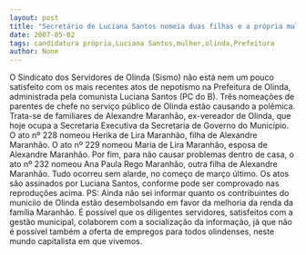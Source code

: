```yaml
---
layout: post
title: "Secretário de Luciana Santos nomeia duas filhas e a própria mulher na prefeitura de Olinda"
date: 2007-05-02
tags: candidatura própria,Luciana Santos,mulher,olinda,Prefeitura
author: None
---
```

O Sindicato dos Servidores de Olinda (Sismo) não está nem um pouco satisfeito com os mais recentes atos de nepotismo na Prefeitura de Olinda, administrada pela comunista Luciana Santos (PC do B).
Três nomeações de parentes de chefe no serviço público de Olinda estão causando a polêmica.
Trata-se de familiares de Alexandre Maranhão, ex-vereador de Olinda, que hoje ocupa a Secretaria Executiva da Secretaria de Governo do Município. 
O ato nº 228 nomeou Herika de Lira Maranhão, filha de Alexandre Maranhão. 
O ato nº 229 nomeou Maria de Lira Maranhão, esposa de Alexandre Maranhão. 
Por fim, para não causar problemas dentro de casa, o ato nº 232 nomeou Ana Paula Rego Maranhão, outra filha de Alexandre Maranhão. 
Tudo ocorreu sem alarde, no começo de março último.
Os atos são assinados por Luciana Santos, conforme pode ser comprovado nas reproduções acima.
PS: Ainda não sei informar quanto os contribuintes do municíio de Olinda estão&nbsp;desembolsando em favor da melhoria da renda&nbsp;da família Maranhão. É possível que os diligentes servidores, satisfeitos com a gestão municipal, colaborem com a socialização da informação, já que não é possível também a oferta de empregos para todos olindenses, neste mundo capitalista em que vivemos. 